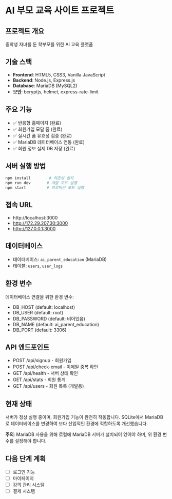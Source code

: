 # AI 부모 교육 사이트 프로젝트

## 프로젝트 개요
중학생 자녀를 둔 학부모를 위한 AI 교육 플랫폼

## 기술 스택
- **Frontend**: HTML5, CSS3, Vanilla JavaScript
- **Backend**: Node.js, Express.js
- **Database**: MariaDB (MySQL2)
- **보안**: bcryptjs, helmet, express-rate-limit

## 주요 기능
- ✅ 반응형 홈페이지 (완료)
- ✅ 회원가입 모달 폼 (완료)
- ✅ 실시간 폼 유효성 검증 (완료)
- ✅ MariaDB 데이터베이스 연동 (완료)
- ✅ 회원 정보 실제 DB 저장 (완료)

## 서버 실행 방법
```bash
npm install        # 의존성 설치
npm run dev       # 개발 모드 실행
npm start         # 프로덕션 모드 실행
```

## 접속 URL
- http://localhost:3000
- http://172.29.207.30:3000
- http://127.0.0.1:3000

## 데이터베이스
- 데이터베이스: `ai_parent_education` (MariaDB)
- 테이블: `users`, `user_logs`

## 환경 변수
데이터베이스 연결을 위한 환경 변수:
- DB_HOST (default: localhost)
- DB_USER (default: root)
- DB_PASSWORD (default: 비어있음)
- DB_NAME (default: ai_parent_education)
- DB_PORT (default: 3306)

## API 엔드포인트
- POST /api/signup - 회원가입
- POST /api/check-email - 이메일 중복 확인
- GET /api/health - 서버 상태 확인
- GET /api/stats - 회원 통계
- GET /api/users - 회원 목록 (개발용)

## 현재 상태
서버가 정상 실행 중이며, 회원가입 기능이 완전히 작동합니다.
SQLite에서 MariaDB로 데이터베이스를 변경하여 보다 산업적인 환경에 적합하도록 개선했습니다.

**주의**: MariaDB 사용을 위해 로컬에 MariaDB 서버가 설치되어 있어야 하며, 위 환경 변수를 설정해야 합니다.

## 다음 단계 계획
- [ ] 로그인 기능
- [ ] 마이페이지
- [ ] 강의 관리 시스템
- [ ] 결제 시스템